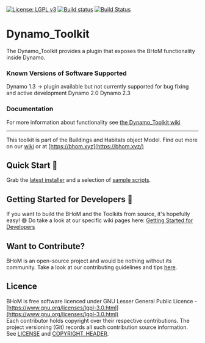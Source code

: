 [![License: LGPL v3](https://img.shields.io/badge/License-LGPL%20v3-blue.svg)](https://www.gnu.org/licenses/lgpl-3.0) [![Build status](https://ci.appveyor.com/api/projects/status/y380jtkuy0s5ejah/branch/master?svg=true)](https://ci.appveyor.com/api/projects/status/dynamo_toolkit/branch/master) [![Build Status](https://dev.azure.com/BHoMBot/BHoM/_apis/build/status/Dynamo_Toolkit/Dynamo_Toolkit.CheckCore?branchName=master)](https://dev.azure.com/BHoMBot/BHoM/_build/latest?definitionId=123&branchName=master)

# Dynamo_Toolkit

The Dynamo_Toolkit provides a plugin that exposes the BHoM functionality inside Dynamo.


### Known Versions of Software Supported
Dynamo 1.3 -> plugin available but not currently supported for bug fixing and active development
Dynamo 2.0
Dynamo 2.3

### Documentation
For more information about functionality see [the Dynamo_Toolkit wiki](https://github.com/BHoM/Dynamo_Toolkit/wiki)

---
This toolkit is part of the Buildings and Habitats object Model. Find out more on our [wiki](https://github.com/BHoM/documentation/wiki) or at [https://bhom.xyz](https://bhom.xyz/)

## Quick Start 🚀 

Grab the [latest installer](https://bhom.xyz/) and a selection of [sample scripts](https://github.com/BHoM/samples).


## Getting Started for Developers 🤖 

If you want to build the BHoM and the Toolkits from source, it's hopefully easy! 😄 
Do take a look at our specific wiki pages here: [Getting Started for Developers](https://github.com/BHoM/documentation/wiki/Getting-started-for-developers)


## Want to Contribute? ##

BHoM is an open-source project and would be nothing without its community. Take a look at our contributing guidelines and tips [here](https://github.com/BHoM/BHoM/blob/master/CONTRIBUTING.md).


## Licence ##

BHoM is free software licenced under GNU Lesser General Public Licence - [https://www.gnu.org/licenses/lgpl-3.0.html](https://www.gnu.org/licenses/lgpl-3.0.html)  
Each contributor holds copyright over their respective contributions.
The project versioning (Git) records all such contribution source information.
See [LICENSE](https://github.com/BHoM/BHoM/blob/master/LICENSE) and [COPYRIGHT_HEADER](https://github.com/BHoM/BHoM/blob/master/COPYRIGHT_HEADER.txt).

